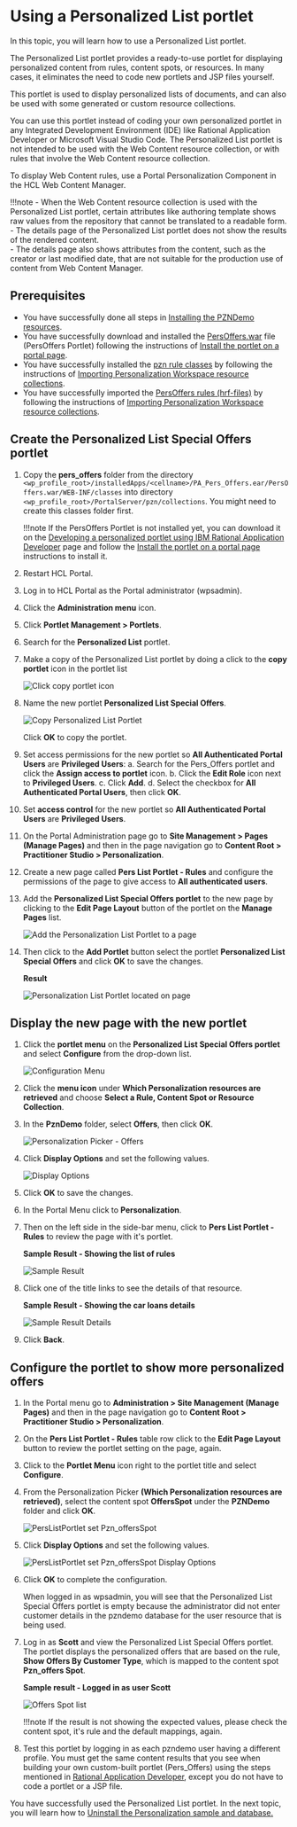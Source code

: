 # Using a Personalized List portlet

In this topic, you will learn how to use a Personalized List portlet.

The Personalized List portlet provides a ready-to-use portlet for displaying personalized content from rules, content spots, or resources. In many cases, it eliminates the need to code new portlets and JSP files yourself.

This portlet is used to display personalized lists of documents, and can also be used with some generated or custom resource collections.

You can use this portlet instead of coding your own personalized portlet in any Integrated Development Environment (IDE) like Rational Application Developer or Microsoft Visual Studio Code. The Personalized List portlet is not intended to be used with the Web Content resource collection, or with rules that involve the Web Content resource collection.  

To display Web Content rules, use a Portal Personalization Component in the HCL Web Content Manager.  

!!!note
    - When the Web Content resource collection is used with the Personalized List portlet, certain attributes like authoring template shows raw values from the repository that cannot be translated to a readable form.  
    - The details page of the Personalized List portlet does not show the results of the rendered content.  
    - The details page also shows attributes from the content, such as the creator or last modified date, that are not suitable for the production use of content from Web Content Manager.

## Prerequisites

- You have successfully done all steps in [Installing the PZNDemo resources](./demo/pzn_demoinstall.md).  
- You have successfully download and installed the [PersOffers.war](./download/PersOffers.war) file (PersOffers Portlet) following the instructions of [Install the portlet on a portal page](./RAD/pzn_demo_export_war_install_portlet.md).  
- You have successfully installed the [pzn rule classes](./download/pers_offers.jar) by following the instructions of [Importing Personalization Workspace resource collections](./RAD/pzn_demo_import_resource_collections.md).  
- You have successfully imported the [PersOffers rules (hrf-files)](./download/Portal_rules_PznOffers.zip) by following the instructions of [Importing Personalization Workspace resource collections](./RAD/pzn_demo_import_resource_collections.md).

## Create the Personalized List Special Offers portlet  

1. Copy the **pers_offers** folder from the directory `<wp_profile_root>/installedApps/<cellname>/PA_Pers_Offers.ear/PersOffers.war/WEB-INF/classes`  into directory `<wp_profile_root>/PortalServer/pzn/collections`. You might need to create this classes folder first.

    !!!note
        If the PersOffers Portlet is not installed yet, you can download it on the [Developing a personalized portlet using IBM Rational Application Developer](./RAD/index.md) page and follow the [Install the portlet on a portal page](./RAD/pzn_demo_export_war_install_portlet.md) instructions to install it.

2. Restart HCL Portal.

3. Log in to HCL Portal as the Portal administrator (wpsadmin).  

4. Click the **Administration menu** icon.

5. Click **Portlet Management > Portlets**.

6. Search for the **Personalized List** portlet.  

7. Make a copy of the Personalized List portlet by doing a click to the **copy portlet** icon in the portlet list

    ![Click copy portlet icon](./RAD/images/pzn_offers_copy_personalized_list_portlet.png)

8. Name the new portlet **Personalized List Special Offers**.

    ![Copy Personalized List Portlet](./RAD/images/pzn_offers_copy_personalized_list_portlet2.png)

    Click **OK** to copy the portlet.

9. Set access permissions for the new portlet so **All Authenticated Portal Users** are **Privileged Users**:
    a. Search for the Pers_Offers portlet and click the **Assign access to portlet** icon.
    b. Click the **Edit Role** icon next to **Privileged Users**.
    c. Click **Add**.
    d. Select the checkbox for **All Authenticated Portal Users**, then click **OK**.

10. Set **access control** for the new portlet so **All Authenticated Portal Users** are **Privileged Users**.

11. On the Portal Administration page go to **Site Management > Pages (Manage Pages)** and then in the page navigation go to **Content Root > Practitioner Studio > Personalization**.  

12. Create a new page called **Pers List Portlet - Rules** and configure the permissions of the page to give access to **All authenticated users**.

13. Add the **Personalized List Special Offers portlet** to the new page by clicking to the **Edit Page Layout** button of the portlet on the **Manage Pages** list.

    ![Add the Personalization List Portlet to a page](./RAD/images/pers_offers_add_persListPortlet_to_page.png)

14. Then click to the **Add Portlet** button select the portlet **Personalized List Special Offers** and click **OK** to save the changes.  

    **Result**  

    ![Personalization List Portlet located on page](./RAD/images/personalizedListPortlet_on_page.png)  

## Display the new page with the new portlet

1. Click the **portlet menu** on the **Personalized List Special Offers portlet** and select **Configure** from the drop-down list.

    ![Configuration Menu](./RAD/images/personalizedListPortlet_on_page_configure_menu.png)  

2. Click the **menu icon** under **Which Personalization resources are retrieved** and choose **Select a Rule, Content Spot or Resource Collection**.  

3. In the **PznDemo** folder, select **Offers**, then click **OK**.  

    ![Personalization Picker - Offers](./RAD/images/personalizedListPortlet_pers_picker_Offers.png)

4. Click **Display Options** and set the following values.

    ![Display Options](./RAD/images/personalizedListPortlet_config_PZN_Offers_display_options.png)

5. Click **OK** to save the changes.  

6. In the Portal Menu click to **Personalization**.  

7. Then on the left side in the side-bar menu, click to **Pers List Portlet - Rules** to review the page with it's portlet.  

    **Sample Result - Showing the list of rules**  

    ![Sample Result](./RAD/images/personalizedListPortlet_config_display_options_default_result.png)

8. Click one of the title links to see the details of that resource.  

    **Sample Result - Showing the car loans details**  

    ![Sample Result Details](./RAD/images/personalizedListPortlet_default_options_result_details.png)

9. Click **Back**.

## Configure the portlet to show more personalized offers  

1. In the Portal menu go to **Administration > Site Management (Manage Pages)** and then in the page navigation go to **Content Root > Practitioner Studio > Personalization**.  

2. On the **Pers List Portlet - Rules** table row click to the **Edit Page Layout** button to review the portlet setting on the page, again.

3. Click to the **Portlet Menu** icon right to the portlet title and select **Configure**.

4. From the Personalization Picker **(Which Personalization resources are retrieved)**, select the content spot **OffersSpot** under the **PZNDemo** folder and click **OK**.

    ![PersListPortlet set Pzn_offersSpot](./RAD/images/personalizedListPortlet_config_PZN_Offers_content_spot.png)

5. Click **Display Options** and set the following values.  

    ![PersListPortlet set Pzn_offersSpot Display Options](./RAD/images/personalizedListPortlet_config_PZN_Offers_display_options.png)

6. Click **OK** to complete the configuration.  

    When logged in as wpsadmin, you will see that the Personalized List Special Offers portlet is empty because the administrator did not enter customer details in the pzndemo database for the user resource that is being used.

7. Log in as **Scott** and view the Personalized List Special Offers portlet. The portlet displays the personalized offers that are based on the rule, **Show Offers By Customer Type**, which is mapped to the content spot **Pzn_offers Spot**.

    **Sample result - Logged in as user Scott**  

    ![Offers Spot list](./RAD/images/personalizedListPortlet_specific_content_spot_result.png)  

    !!!note
        If the result is not showing the expected values, please check the content spot, it's rule and the default mappings, again.

8. Test this portlet by logging in as each pzndemo user having a different profile. You must get the same content results that you see when building your own custom-built portlet (Pers_Offers) using the steps mentioned in [Rational Application Developer](./RAD/index.md), except you do not have to code a portlet or a JSP file.  

You have successfully used the Personalized List portlet. In the next topic, you will learn how to [Uninstall the Personalization sample and database.](./RAD/pzn_demouninstall.md)

